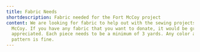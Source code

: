 ```yaml
---
title: Fabric Needs
shortdescription: Fabric needed for the Fort McCoy project
content: We are looking for fabric to help out with the sewing projects at Fort
  McCoy. If you have any fabric that you want to donate, it would be greatly
  appreciated. Each piece needs to be a minimum of 3 yards. Any color and
  pattern is fine.
---
```

